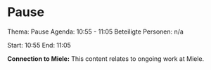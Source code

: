 # Pause
Thema: Pause
Agenda: 10:55 - 11:05
Beteiligte Personen: n/a

Start: 10:55
End: 11:05

**Connection to Miele:** This content relates to ongoing work at Miele.
